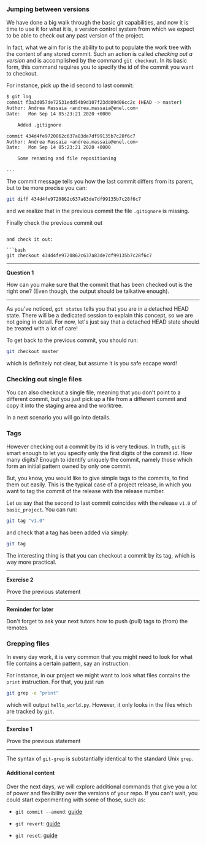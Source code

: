 ### Jumping between versions

We have done a big walk through the basic git capabilities, and now it is time to use it for what it is, a version control system
from which we expect to be able to check out any past version of the project.

In fact, what we aim for is the ability to put to populate the work tree with the content of any stored commit.
Such an action is called _checking out a version_ and is accomplished by the command ``git checkout``. In its basic form, 
this command requires you to specify the id of the commit you want to checkout.

For instance, pick up the id second to last commit:

```bash
$ git log
commit f3a3d057de72531edd54b9d107f23dd09d06cc2c (HEAD -> master)
Author: Andrea Massaia <andrea.massaia@enel.com>
Date:   Mon Sep 14 05:23:21 2020 +0000

    Added .gitignore

commit 434d4fe9720862c637a83de7df99135b7c28f6c7
Author: Andrea Massaia <andrea.massaia@enel.com>
Date:   Mon Sep 14 05:23:21 2020 +0000

    Some renaming and file repositioning

...
```
The commit message tells you how the last commit differs from its parent, but to be more precise you can:

```bash
git diff 434d4fe9720862c637a83de7df99135b7c28f6c7
```

and we realize that in the previous commit the file `.gitignore` is missing.


Finally check the previous commit out
```

and check it out:

```bash
git checkout 434d4fe9720862c637a83de7df99135b7c28f6c7
```

___

__Question 1__

How can you make sure that the commit that has been checked out is the right one? (Even though, the output should be talkative enough).
___

As you've noticed, ``git status`` tells you that you are in a detached HEAD state. There will be a dedicated session to explain this concept,
 so we are not going in detail. For now, let's just say that a detached HEAD state should be treated with a lot of care! 

To get back to the previous commit, you should run:
 
 ```bash
git checkout master
```

which is definitely not clear, but assume it is you safe escape word!

### Checking out single files

You can also checkout a single file, meaning that you don't point to a different commit, but you just pick up a file from a different commit
 and copy it into the staging area and the worktree.

In a next scenario you will go into details.

### Tags
However checking out a commit by its id is very tedious. In truth, `git` is smart enough to let you specify only the first
 digits of the commit id. How many digits? Enough to identify uniquely the commit, namely those which form an initial pattern owned by only one
 commit.
 
But, you know, you would like to give simple tags to the commits, to find them out easily. This is the typical case of a project release,
in which you want to tag the commit of the release with the release number.

Let us say that the second to last commit coincides with the release ``v1.0`` of `basic_project`. You can run:

```bash
git tag "v1.0"
```

and check that a tag has been added via simply:

```bash
git tag 
```

The interesting thing is that you can checkout a commit by its tag, which is way more practical.

___

__Exercise 2__

Prove the previous statement
___

__Reminder for later__ 

Don't forget to ask your next tutors how to push (pull) tags to (from) the remotes.

### Grepping files

In every day work, it is very common that you might need to look for what file contains a certain pattern, say an instruction.

For instance, in our project we might want to look what files contains the `print` instruction. For that, you just run

```bash
git grep -e "print"
```

which will output `hello_world.py`. However, it only looks in the files which are tracked by `git`. 

___

__Exercise 1__

Prove the previous statement
___

The syntax of `git-grep` is substantially identical to the standard Unix `grep`.



#### Additional content

Over the next days, we will explore additional commands that give you a lot of power and flexibility over the versions of your repo.
If you can't wait, you could start experimenting with some of those, such as:

- ``git commit --amend``: [guide](https://git-scm.com/book/en/v2/Git-Tools-Rewriting-History#_git_amend)

- ``git revert``: [guide](https://www.atlassian.com/git/tutorials/undoing-changes/git-revert)

- ``git reset``: [guide](https://git-scm.com/book/en/v2/Git-Tools-Reset-Demystified)

